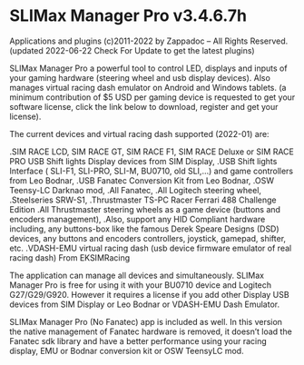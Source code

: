 # SLIMax Manager Pro v3.4.6.7h
Applications and plugins (c)2011-2022 by Zappadoc – All Rights Reserved.
(updated 2022-06-22 Check For Update to get the latest plugins)

SLIMax Manager Pro a powerful tool to control LED, displays and inputs of your gaming hardware (steering wheel and usb display devices). Also manages virtual racing dash emulator on Android and Windows tablets. (a minimum contribution of $5 USD per gaming device is requested to get your software license, click the link below to download, register and get your license).

The current devices and virtual racing dash supported (2022-01) are:

.SIM RACE LCD, SIM RACE GT, SIM RACE F1, SIM RACE Deluxe or SIM RACE PRO USB Shift lights Display devices from SIM Display,
.USB Shift lights Interface ( SLI-F1, SLI-PRO, SLI-M, BU0710, old SLI,…) and game controllers from Leo Bodnar,
.USB Fanatec Conversion Kit from Leo Bodnar,
.OSW Teensy-LC Darknao mod,
.All Fanatec,
.All Logitech steering wheel,
.Steelseries SRW-S1,
.Thrustmaster TS-PC Racer Ferrari 488 Challenge Edition
.All Thrustmaster steering wheels as a game device (buttons and encoders management),
.Also, support any HID Compliant hardware including, any buttons-box like the famous Derek Speare Designs (DSD) devices, any buttons and encoders controllers, joystick, gamepad, shifter, etc.
.VDASH-EMU virtual racing dash (usb device firmware emulator of real racing dash) From EKSIMRacing

The application can manage all devices and simultaneously. SLIMax Manager Pro is free for using it with your BU0710 device and Logitech G27/G29/G920. However it requires a license if you add other Display USB devices from SIM Display or Leo Bodnar or VDASH-EMU Dash Emulator.

SLIMax Manager Pro (No Fanatec) app is included as well. In this version the native management of Fanatec hardware is removed, it doesn’t load the Fanatec sdk library and have a better performance using your racing display, EMU or Bodnar conversion kit or OSW TeensyLC mod.
